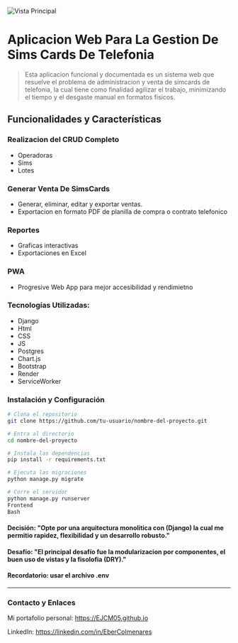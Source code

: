 ![Vista Principal](https://i.postimg.cc/BQFYW8j6/Login.jpg)

# Aplicacion Web Para La Gestion De Sims Cards De Telefonia

> Esta aplicacion funcional y documentada es un sistema web que resuelve el problema 
> de administracion y venta de simcards de telefonia, la cual tiene como finalidad 
> agilizar el trabajo, minimizando el tiempo y el desgaste manual en formatos fisicos.

## Funcionalidades y Características

### Realizacion del CRUD Completo

- Operadoras
- Sims
- Lotes
  
### Generar Venta De SimsCards

- Generar, eliminar, editar y exportar ventas.
- Exportacion en formato PDF de planilla de compra o contrato telefonico
  
### Reportes

- Graficas interactivas
- Exportaciones en Excel

### PWA

- Progresive Web App para mejor accesibilidad y rendimietno
  
### Tecnologías Utilizadas: 

- Django 
- Html
- CSS
- JS
- Postgres
- Chart.js
- Bootstrap
- Render
- ServiceWorker

### Instalación y Configuración
```bash
# Clona el repositorio
git clone https://github.com/tu-usuario/nombre-del-proyecto.git

# Entra al directorio
cd nombre-del-proyecto

# Instala las dependencias
pip install -r requirements.txt

# Ejecuta las migraciones
python manage.py migrate

# Corre el servidor
python manage.py runserver
Frontend
Bash
```

#### Decisión: "Opte por una arquitectura monolitica con (Django) la cual me permitio rapidez, flexibilidad y un desarrollo robusto."

#### Desafío: "El principal desafío fue la modularizacion por componentes, el buen uso de vistas y la fisolofia (DRY)."

#### Recordatorio: usar el archivo .env

---
### Contacto y Enlaces

Mi portafolio personal: https://EJCM05.github.io

LinkedIn: https://linkedin.com/in/EberColmenares
